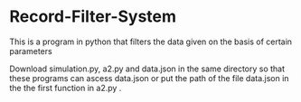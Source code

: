 # Record-Filter-System
This is a program in python that filters the data given on the basis of certain parameters

Download simulation.py, a2.py and data.json in the same directory so that these programs can ascess data.json
or put the path of the file data.json in the the first function in a2.py .
